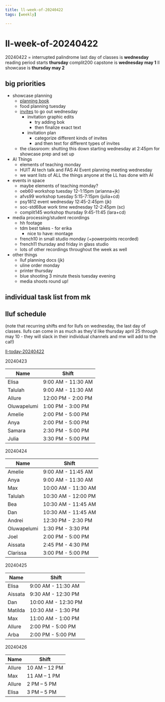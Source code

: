 ```yaml
---
title: ll-week-of-20240422
tags: [weekly]

---
```


# ll-week-of-20240422

20240422 = interrupted palindrome
last day of classes is **wednesday**
reading period starts **thursday**
complit200 capstone is **wednesday may 1**
ll showcase is **thursday may 2**

## big priorities
* showcase planning 
    * [planning book](https://hackmd.io/@ll-23-24/rkPFmWvxC/%2F9ce44GndT4WmCC-aCUWJvg)
    * food planning tuesday
    * [invites](https://airtable.com/appWf31bJC9mLoL0M/tblmqWHapeJiusqDR/viw9QC04eR6AGmm0t?blocks=hide) to go out wednesday
        * invitation graphic edits
            * try adding bok
            * then finalize exact text
        * invitation plan
            * categorize different kinds of invites
            * and then text for different types of invites
    * the classroom: shutting this down starting wednesday at 2:45pm for showcase prep and set up
* AI Things
    * elements of teaching monday
    * HUIT AI tech talk and FAS AI Event planning meeting wednesday
    * we want lists of ALL the things anyone at the LL has done with AI
* events in space
    * maybe elements of teaching monday?
    * oeb60 workshop tuesday 12-1:15pm (arianna+jk)
    * afvs99 workshop tuesday 5:15-7:15pm (julia+cd)
    * psy1812 event wednesday 12:45-2:45pm (jk)
    * soc-std68ue work time wednesday 12-2:45pm (sc)
    * complit145 workshop thursday 9:45-11:45 (lara+cd)
* media processing/student recordings
    * hh footage
    * tdm best takes - for erika
        * nice to have: montage
    * french10 in small studio monday (+powerpoints recorded)
    * french11 thursday and friday in glass studio
    * lots of other recordings throughout the week as well
* other things 
    * lluf planning docs (jk)
    * uline order monday
    * printer thursday
    * blue shooting 3 minute thesis tuesday evening
    * media shoots round up!

## individual task list from mk


## lluf schedule
(note that recurring shifts end for llufs on wednesday, the last day of classes. llufs can come in as much as they'd like thursday april 25 through may 10 - they will slack in their individual channels and mw will add to the cal!)


[ll-today-20240422](/6Ap7P1EyRU-AnzMdK7gUSA)


20240423

| Name            | Shift            |
|-----------------|------------------|
| Elisa           | 9:00 AM - 11:30 AM |
| Talulah         | 9:00 AM - 11:30 AM |
| Allure          | 12:00 PM - 2:00 PM |
| Oluwapelumi     | 1:00 PM - 3:00 PM |
| Amelie          | 2:00 PM - 5:00 PM |
| Anya            | 2:00 PM - 5:00 PM |
| Samara          | 2:30 PM - 5:00 PM |
| Julia           | 3:30 PM - 5:00 PM |


20240424

| Name            | Shift            |
|-----------------|------------------|
| Amelie          | 9:00 AM - 11:45 AM |
| Anya            | 9:00 AM - 11:30 AM |
| Max             | 10:00 AM - 11:30 AM |
| Talulah         | 10:30 AM - 12:00 PM |
| Bea             | 10:30 AM - 11:45 AM |
| Dan             | 10:30 AM - 11:45 AM |
| Andrei          | 12:30 PM - 2:30 PM |
| Oluwapelumi     | 1:30 PM - 3:30 PM |
| Joel            | 2:00 PM - 5:00 PM |
| Aissata         | 2:45 PM - 4:30 PM |
| Clarissa        | 3:00 PM - 5:00 PM |


20240425

| Name            | Shift            |
|-----------------|------------------|
| Elisa           | 9:00 AM - 11:30 AM |
| Aissata         | 9:30 AM - 12:30 PM |
| Dan             | 10:00 AM - 12:30 PM |
| Matilda         | 10:30 AM - 1:30 PM |
| Max             | 11:00 AM - 1:00 PM |
| Allure          | 2:00 PM - 5:00 PM |
| Arba            | 2:00 PM - 5:00 PM |


20240426

| Name   | Shift        |
|--------|--------------|
| Allure | 10 AM – 12 PM |
| Max    | 11 AM – 1 PM  |
| Allure | 2 PM – 5 PM   |
| Elisa  | 3 PM – 5 PM   |

